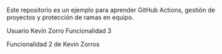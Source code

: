 
Este repositorio es un ejemplo para aprender GitHub Actions, gestión de proyectos y protección de ramas en equipo.

Usuario Kevin Zorro Funcionalidad 3

Funcionalidad 2 de Kevin Zorros

